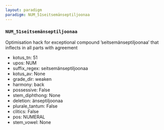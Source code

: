 ```yaml
---
layout: paradigm
paradigm: NUM_51seitsemänseptiljoonaa
---
```

### ` NUM_51seitsemänseptiljoonaa `

Optimisation hack for exceptional compound ’seitsemänseptiljoonaa’ that inflects in all parts with agreement
* kotus_tn: 51
* upos: NUM
* suffix_regex: seitsemänseptiljoonaa
* kotus_av: None
* grade_dir: weaken
* harmony: back
* possessive: False
* stem_diphthong: None
* deletion: änseptiljoonaa
* plurale_tantum: False
* clitics: False
* pos: NUMERAL
* stem_vowel: None
